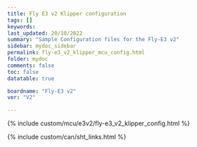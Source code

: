 ```yaml
---
title: Fly E3 v2 Klipper configuration
tags: []
keywords: 
last_updated: 20/10/2022
summary: "Sample Configuration files for the Fly-E3 v2"
sidebar: mydoc_sidebar
permalink: fly-e3_v2_klipper_mcu_config.html
folder: mydoc
comments: false
toc: false
datatable: true

boardname: "Fly-E3 v2" 
ver: "V2" 

---
```


{% include custom/mcu/e3v2/fly-e3_v2_klipper_config.html %}

{% include custom/can/sht_links.html %}
